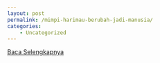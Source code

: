```yaml
---
layout: post
permalink: /mimpi-harimau-berubah-jadi-manusia/
categories:
    - Uncategorized
---
```


[Baca Selengkapnya](/06)